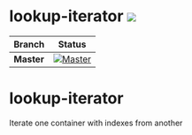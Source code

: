 # lookup-iterator <a href="#"><img src="https://img.shields.io/badge/C++-11-blue.svg?style=flat-square"></a>

| Branch        | Status        |
| ------------- |:-------------:|
| **Master**    | [![Master](https://travis-ci.org/ThomasMonkman/lookup-iterator.svg?branch=master)](https://travis-ci.org/ThomasMonkman/lookup-iterator)|


# lookup-iterator
Iterate one container with indexes from another
